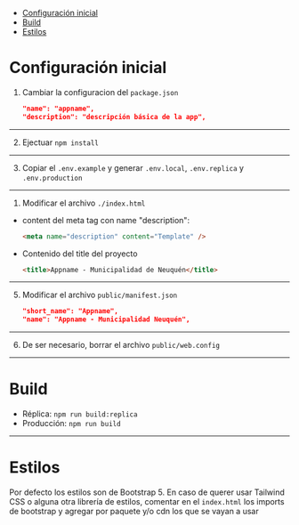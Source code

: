 - [Configuración inicial](#configuración-inicial)
- [Build](#build)
- [Estilos](#estilos)

# Configuración inicial

1. Cambiar la configuracion del `package.json`

   ```json
   "name": "appname",
   "description": "descripción básica de la app",
   ```

<hr/>

2. Ejectuar `npm install`

<hr/>

3. Copiar el `.env.example` y generar `.env.local`, `.env.replica` y `.env.production`

<hr/>

1. Modificar el archivo `./index.html`

- content del meta tag con name "description":

  ```html
  <meta name="description" content="Template" />
  ```

- Contenido del title del proyecto

  ```html
  <title>Appname - Municipalidad de Neuquén</title>
  ```

<hr/>

5. Modificar el archivo `public/manifest.json`

   ```json
   "short_name": "Appname",
   "name": "Appname - Municipalidad Neuquén",
   ```

<hr/>

6. De ser necesario, borrar el archivo `public/web.config`

<hr />

# Build

- Réplica: `npm run build:replica`
- Producción: `npm run build`

<hr />

# Estilos

Por defecto los estilos son de Bootstrap 5. En caso de querer usar Tailwind CSS o alguna otra librería de estilos, comentar en el `index.html` los imports de bootstrap y agregar por paquete y/o cdn los que se vayan a usar
